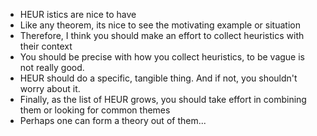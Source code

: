 
* HEUR istics are nice to have
* Like any theorem, its  nice to see the motivating example or situation
* Therefore,  I think you should make an effort to collect heuristics with their context
* You should be precise with how you collect heuristics, to be vague is not really good.
* HEUR should do a specific, tangible thing. And if not, you shouldn't worry about it.
* Finally, as the list of HEUR grows, you should take effort in combining them or looking for common themes
* Perhaps one can form a theory out of them...
